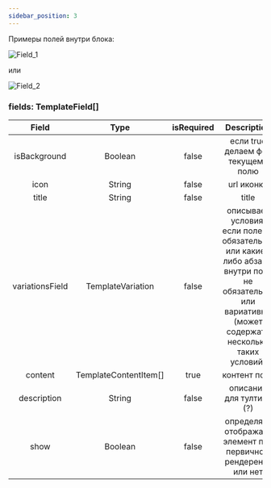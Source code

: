 ```yaml
---
sidebar_position: 3
---
```


Примеры полей внутри блока:

![Field_1](/img/config/field_1.jpg)

или

![Field_2](/img/config/field_2.jpg)

### fields: TemplateField[]

|      Field      |         Type          | isRequired |                                                                      Description                                                                       |
| :-------------: | :-------------------: | :--------: | :----------------------------------------------------------------------------------------------------------------------------------------------------: |
|  isBackground   |        Boolean        |   false    |                                                           если true делаем фон текущему полю                                                           |
|      icon       |        String         |   false    |                                                                       url иконки                                                                       |
|      title      |        String         |   false    |                                                                         title                                                                          |
| variationsField |   TemplateVariation   |   false    | описывает условия, если поле не обязательно, или какие-либо абзацы внутри поля не обязательны или вариативны (может содержать несколько таких условий) |
|     content     | TemplateContentItem[] |    true    |                                                                      контент поля                                                                      |
|   description   |        String         |   false    |                                                                описание для тултипа (?)                                                                |
|      show       |        Boolean        |   false    |                                             определяет отображать элемент при первичном рендеренги или нет                                             |
